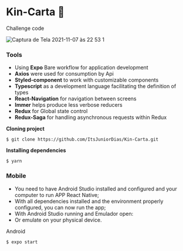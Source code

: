 # Kin-Carta :ledger:	
Challenge code

![Captura de Tela 2021-11-07 às 22 53 1](https://user-images.githubusercontent.com/50254416/140672651-5de4e966-edfa-4213-80a6-522c96b39945.png)


### Tools
- Using **Expo** Bare workflow for application development
- **Axios** were used for consumption by Api
- **Styled-component** to work with customizable components
- **Typescript** as a development language facilitating the definition of types
- **React-Navigation** for navigation between screens
- **Immer** helps produce less verbose reducers
- **Redux** for Global state control
- **Redux-Saga** for handling asynchronous requests within Redux


**Cloning project**

``` 
$ git clone https://github.com/ItsJuniorDias/Kin-Carta.git
```


**Installing dependencies**

``` 
$ yarn 
```

### Mobile
* You need to have Android Studio installed and configured and your computer to run APP React Native;
* With all dependencies installed and the environment properly configured, you can now run the app;
* With Android Studio running and Emulador open:
* Or emulate on your physical device.


Android

``` 
$ expo start  
```

